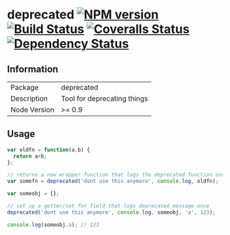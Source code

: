 # deprecated [![NPM version][npm-image]][npm-url] [![Build Status][travis-image]][travis-url] [![Coveralls Status][coveralls-image]][coveralls-url] [![Dependency Status][david-image]][david-url]


## Information

<table>
<tr> 
<td>Package</td><td>deprecated</td>
</tr>
<tr>
<td>Description</td>
<td>Tool for deprecating things</td>
</tr>
<tr>
<td>Node Version</td>
<td>>= 0.9</td>
</tr>
</table>

## Usage

```javascript
var oldfn = function(a,b) {
  return a+b;
};

// returns a new wrapper function that logs the deprecated function once
var somefn = deprecated('dont use this anymore', console.log, oldfn);

var someobj = {};

// set up a getter/set for field that logs deprecated message once
deprecated('dont use this anymore', console.log, someobj, 'a', 123);

console.log(someobj.a); // 123
```

[npm-url]: https://npmjs.org/package/deprecated
[npm-image]: https://badge.fury.io/js/deprecated.png

[travis-url]: https://travis-ci.org/wearefractal/deprecated
[travis-image]: https://travis-ci.org/wearefractal/deprecated.png?branch=master

[coveralls-url]: https://coveralls.io/r/wearefractal/deprecated
[coveralls-image]: https://coveralls.io/repos/wearefractal/deprecated/badge.png

[depstat-url]: https://david-dm.org/wearefractal/deprecated
[depstat-image]: https://david-dm.org/wearefractal/deprecated.png

[david-url]: https://david-dm.org/wearefractal/deprecated
[david-image]: https://david-dm.org/wearefractal/deprecated.png?theme=shields.io
